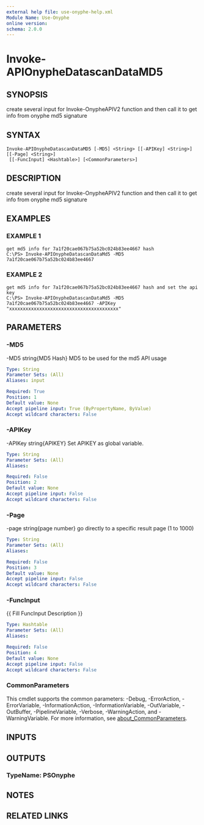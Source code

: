 ```yaml
---
external help file: use-onyphe-help.xml
Module Name: Use-Onyphe
online version:
schema: 2.0.0
---
```


# Invoke-APIOnypheDatascanDataMD5

## SYNOPSIS
create several input for Invoke-OnypheAPIV2 function and then call it to get info from onyphe md5 signature

## SYNTAX

```
Invoke-APIOnypheDatascanDataMD5 [-MD5] <String> [[-APIKey] <String>] [[-Page] <String>]
 [[-FuncInput] <Hashtable>] [<CommonParameters>]
```

## DESCRIPTION
create several input for Invoke-OnypheAPIV2 function and then call it to get info from onyphe md5 signature

## EXAMPLES

### EXAMPLE 1
```
get md5 info for 7a1f20cae067b75a52bc024b83ee4667 hash
C:\PS> Invoke-APIOnypheDatascanDataMd5 -MD5 7a1f20cae067b75a52bc024b83ee4667
```

### EXAMPLE 2
```
get md5 info for 7a1f20cae067b75a52bc024b83ee4667 hash and set the api key
C:\PS> Invoke-APIOnypheDatascanDataMd5 -MD5 7a1f20cae067b75a52bc024b83ee4667 -APIKey "xxxxxxxxxxxxxxxxxxxxxxxxxxxxxxxxxxxxxxxx"
```

## PARAMETERS

### -MD5
-MD5 string{MD5 Hash}
MD5 to be used for the md5 API usage

```yaml
Type: String
Parameter Sets: (All)
Aliases: input

Required: True
Position: 1
Default value: None
Accept pipeline input: True (ByPropertyName, ByValue)
Accept wildcard characters: False
```

### -APIKey
-APIKey string{APIKEY}
Set APIKEY as global variable.

```yaml
Type: String
Parameter Sets: (All)
Aliases:

Required: False
Position: 2
Default value: None
Accept pipeline input: False
Accept wildcard characters: False
```

### -Page
-page string{page number}
go directly to a specific result page (1 to 1000)

```yaml
Type: String
Parameter Sets: (All)
Aliases:

Required: False
Position: 3
Default value: None
Accept pipeline input: False
Accept wildcard characters: False
```

### -FuncInput
{{ Fill FuncInput Description }}

```yaml
Type: Hashtable
Parameter Sets: (All)
Aliases:

Required: False
Position: 4
Default value: None
Accept pipeline input: False
Accept wildcard characters: False
```

### CommonParameters
This cmdlet supports the common parameters: -Debug, -ErrorAction, -ErrorVariable, -InformationAction, -InformationVariable, -OutVariable, -OutBuffer, -PipelineVariable, -Verbose, -WarningAction, and -WarningVariable. For more information, see [about_CommonParameters](http://go.microsoft.com/fwlink/?LinkID=113216).

## INPUTS

## OUTPUTS

### TypeName: PSOnyphe
## NOTES

## RELATED LINKS
